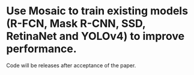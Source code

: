 # Use Mosaic to train existing models (R-FCN, Mask R-CNN, SSD, RetinaNet and YOLOv4) to improve performance.
Code will be releases after acceptance of the paper.
